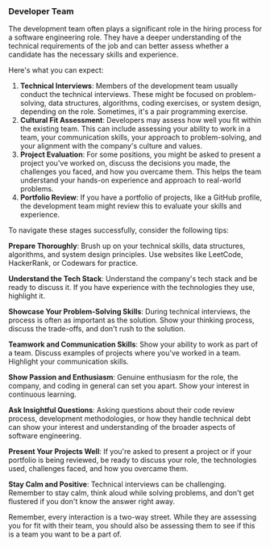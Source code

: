 ### Developer Team

The development team often plays a significant role in the hiring process for a software engineering role. They have a deeper understanding of the technical requirements of the job and can better assess whether a candidate has the necessary skills and experience.

Here's what you can expect:

1. **Technical Interviews**: Members of the development team usually conduct the technical interviews. These might be focused on problem-solving, data structures, algorithms, coding exercises, or system design, depending on the role. Sometimes, it's a pair programming exercise.
2. **Cultural Fit Assessment**: Developers may assess how well you fit within the existing team. This can include assessing your ability to work in a team, your communication skills, your approach to problem-solving, and your alignment with the company's culture and values.
3. **Project Evaluation**: For some positions, you might be asked to present a project you've worked on, discuss the decisions you made, the challenges you faced, and how you overcame them. This helps the team understand your hands-on experience and approach to real-world problems.
4. **Portfolio Review**: If you have a portfolio of projects, like a GitHub profile, the development team might review this to evaluate your skills and experience.

To navigate these stages successfully, consider the following tips:

**Prepare Thoroughly**: Brush up on your technical skills, data structures, algorithms, and system design principles. Use websites like LeetCode, HackerRank, or Codewars for practice.

**Understand the Tech Stack**: Understand the company's tech stack and be ready to discuss it. If you have experience with the technologies they use, highlight it.

**Showcase Your Problem-Solving Skills**: During technical interviews, the process is often as important as the solution. Show your thinking process, discuss the trade-offs, and don't rush to the solution.

**Teamwork and Communication Skills**: Show your ability to work as part of a team. Discuss examples of projects where you've worked in a team. Highlight your communication skills.

**Show Passion and Enthusiasm**: Genuine enthusiasm for the role, the company, and coding in general can set you apart. Show your interest in continuous learning.

**Ask Insightful Questions**: Asking questions about their code review process, development methodologies, or how they handle technical debt can show your interest and understanding of the broader aspects of software engineering.

**Present Your Projects Well**: If you're asked to present a project or if your portfolio is being reviewed, be ready to discuss your role, the technologies used, challenges faced, and how you overcame them.

**Stay Calm and Positive**: Technical interviews can be challenging. Remember to stay calm, think aloud while solving problems, and don't get flustered if you don't know the answer right away.

Remember, every interaction is a two-way street. While they are assessing you for fit with their team, you should also be assessing them to see if this is a team you want to be a part of.
